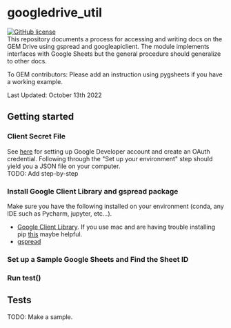 # googledrive_util
<!---[![Build Status](https://img.shields.io/travis/npm/npm/latest.svg?style=flat-square)](https://travis-ci.org/npm/npm)--->
<!---[![npm](https://img.shields.io/npm/v/npm.svg?style=flat-square)](https://www.npmjs.com/package/npm)--->
<!---[![PRs Welcome](https://img.shields.io/badge/PRs-welcome-brightgreen.svg?style=flat-square)](http://makeapullrequest.com)--->
[![GitHub license](https://img.shields.io/badge/license-MIT-blue.svg?style=flat-square)](https://github.com/your/your-project/blob/master/LICENSE)  
This repository documents a process for accessing and writing docs on the GEM Drive using gspread and googleapiclient.
The module implements interfaces with Google Sheets but the general procedure should generalize to other docs. 

To GEM contributors: Please add an instruction using pygsheets if you have a working example.  

Last Updated: October 13th 2022

## Getting started
### Client Secret File
See [here](https://developers.google.com/sheets/api/quickstart/python) for setting up Google Developer account and create an OAuth credential.
Following through the "Set up your environment" step should yield you a JSON file on your computer.  
TODO: Add step-by-step

### Install Google Client Library and gspread package
Make sure you have the following installed on your environment (conda, any IDE such as Pycharm, jupyter, etc...).    
- [Google Client Library](https://developers.google.com/sheets/api/quickstart/python#install_the_google_client_library). If you use mac and are having trouble installing pip [this](https://gist.github.com/haircut/14705555d58432a5f01f9188006a04ed) maybe helpful.
- [gspread](https://docs.gspread.org/en/latest/)   

### Set up a Sample Google Sheets and Find the Sheet ID

### Run test()

## Tests
TODO: Make a sample. 
<!---
Describe and show how to run the tests with code examples.
Explain what these tests test and why.

```shell
Give an example
```
--->
